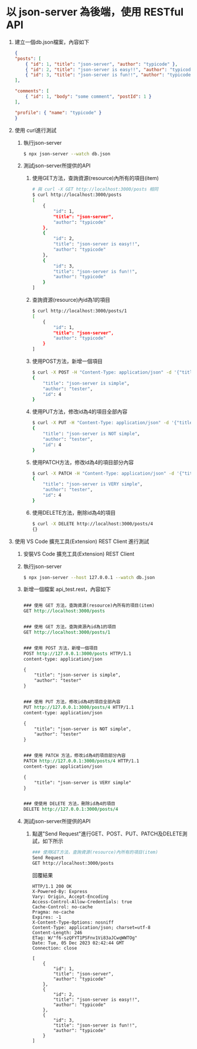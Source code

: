 # 以 json-server 為後端，使用 RESTful API 

1. 建立一個db.json檔案，內容如下

    ```json
    {
    "posts": [
        { "id": 1, "title": "json-server", "author": "typicode" },
        { "id": 2, "title": "json-server is easy!!", "author": "typicode" },
        { "id": 3, "title": "json-server is fun!!", "author": "typicode" }
    ],

    "comments": [
        { "id": 1, "body": "some comment", "postId": 1 }
    ],

    "profile": { "name": "typicode" }
    }
    ```



1. 使用 curl進行測試
    1. 執行json-server
        ```bash
        $ npx json-server --watch db.json
        ```

    1. 測試json-server所提供的API
        1. 使用GET方法，查詢資源(resource)內所有的項目(item)
            ```bash
            # 與 curl -X GET http://localhost:3000/posts 相同
            $ curl http://localhost:3000/posts
            [
                {
                    "id": 1,
                    "title": "json-server",
                    "author": "typicode"
                },
                {
                    "id": 2,
                    "title": "json-server is easy!!",
                    "author": "typicode"
                },
                {
                    "id": 3,
                    "title": "json-server is fun!!",
                    "author": "typicode"
                }
            ]
            ```

        1. 查詢資源(resource)內id為1的項目
            ```bash
            $ curl http://localhost:3000/posts/1
            [
                {
                    "id": 1,
                    "title": "json-server",
                    "author": "typicode"   
                }
            ]
            ```


        1. 使用POST方法，新增一個項目
            ```bash
            $ curl -X POST -H "Content-Type: application/json" -d '{"title": "json-server is simple","author": "tester"}' http://localhost:3000/posts
            {
                "title": "json-server is simple",
                "author": "tester",
                "id": 4
            }
            ```



        1. 使用PUT方法，修改id為4的項目全部內容
            ```bash
            $ curl -X PUT -H "Content-Type: application/json" -d '{"title": "json-server is NOT simple","author": "tester"}' http://localhost:3000/posts/4
            {
                "title": "json-server is NOT simple",
                "author": "tester",
                "id": 4
            }
            ```


        1. 使用PATCH方法，修改id為4的項目部分內容
            ```bash
            $ curl -X PATCH -H "Content-Type: application/json" -d '{"title": "json-server is VERY simple"}' http://localhost:3000/posts/4
            {
                "title": "json-server is VERY simple",
                "author": "tester",
                "id": 4
            }
            ```



        1. 使用DELETE方法，刪除id為4的項目
            ```bash
            $ curl -X DELETE http://localhost:3000/posts/4
            {}
            ```


1. 使用 VS Code 擴充工具(Extension) REST Client 進行測試
    1. 安裝VS Code 擴充工具(Extension) REST Client
    1. 執行json-server
        ```bash
        $ npx json-server --host 127.0.0.1 --watch db.json
        ```
    1. 新增一個檔案 api_test.rest，內容如下
        ```REST Client

        ### 使用 GET 方法，查詢資源(resource)內所有的項目(item)
        GET http://localhost:3000/posts


        ### 使用 GET 方法，查詢資源內id為1的項目
        GET http://localhost:3000/posts/1


        ### 使用 POST 方法，新增一個項目
        POST http://127.0.0.1:3000/posts HTTP/1.1
        content-type: application/json

        {
            "title": "json-server is simple",
            "author": "tester"
        }


        ### 使用 PUT 方法，修改id為4的項目全部內容
        PUT http://127.0.0.1:3000/posts/4 HTTP/1.1
        content-type: application/json

        {
            "title": "json-server is NOT simple",
            "author": "tester"
        }


        ### 使用 PATCH 方法，修改id為4的項目部分內容
        PATCH http://127.0.0.1:3000/posts/4 HTTP/1.1
        content-type: application/json

        {
            "title": "json-server is VERY simple"
        }


        ### 使使用 DELETE 方法，刪除id為4的項目
        DELETE http://127.0.0.1:3000/posts/4


        ```

    1. 測試json-server所提供的API
        1. 點選"Send Request"進行GET、POST、PUT、PATCH及DELETE測試，如下所示
            ```bash
            ### 使用GET方法，查詢資源(resource)內所有的項目(item)
            Send Request
            GET http://localhost:3000/posts
            ```


            回覆結果
            ```
            HTTP/1.1 200 OK
            X-Powered-By: Express
            Vary: Origin, Accept-Encoding
            Access-Control-Allow-Credentials: true
            Cache-Control: no-cache
            Pragma: no-cache
            Expires: -1
            X-Content-Type-Options: nosniff
            Content-Type: application/json; charset=utf-8
            Content-Length: 246
            ETag: W/"f6-szQFYT1PSFnv1Vi83aJCwqWWTOg"
            Date: Tue, 05 Dec 2023 02:42:44 GMT
            Connection: close

            [
                {
                    "id": 1,
                    "title": "json-server",
                    "author": "typicode"
                },
                {
                    "id": 2,
                    "title": "json-server is easy!!",
                    "author": "typicode"
                },
                {
                    "id": 3,
                    "title": "json-server is fun!!",
                    "author": "typicode"
                }
            ]

            ```